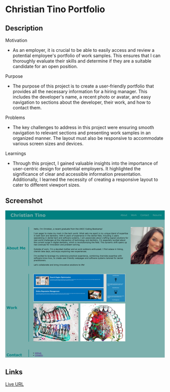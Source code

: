 # Christian Tino Portfolio


## Description
Motivation
- As an employer, it is crucial to be able to easily access and review a potential employee's portfolio of work samples. This ensures that I can thoroughly evaluate their skills and determine if they are a suitable candidate for an open position.

Purpose
- The purpose of this project is to create a user-friendly portfolio that provides all the necessary information for a hiring manager. This includes the developer's name, a recent photo or avatar, and easy navigation to sections about the developer, their work, and how to contact them.

Problems
- The key challenges to address in this project were ensuring smooth navigation to relevant sections and presenting work samples in an organized manner. The layout must also be responsive to accommodate various screen sizes and devices.

Learnings
- Through this project, I gained valuable insights into the importance of user-centric design for potential employers. It highlighted the significance of clear and accessible information presentation. Additionally, I learned the necessity of creating a responsive layout to cater to different viewport sizes.


## Screenshot
![Screenshot of Portfolio](./screenshots/christian-tino-portfolio-ss.png)


## Links
[Live URL](https://xtianhope.github.io/christian-tino-portfolio/)
